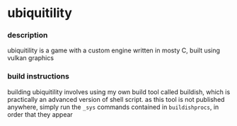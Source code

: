 # ubiquitility

### description

ubiquitility is a game with a custom engine written in mosty C, built using vulkan graphics

### build instructions

building ubiquitility involves using my own build tool called buildish, which is practically an advanced version of shell script. as this tool is not published anywhere, simply run the `_sys` commands contained in `buildishprocs`, in order that they appear
